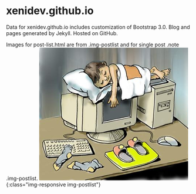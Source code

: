 xenidev.github.io
========

Data for xenidev.github.io includes customization of Bootstrap 3.0. Blog and pages generated by Jekyll. Hosted on GitHub.


Images for post-list.html are from .img-postlist and for single post .note .img-postlist.
![image-title-here](/img/000qc0ec.jpg){:class="img-responsive img-postlist"}

